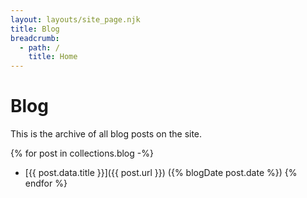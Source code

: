 ```yaml
---
layout: layouts/site_page.njk
title: Blog
breadcrumb:
  - path: /
    title: Home
---
```


# Blog

This is the archive of all blog posts on the site.

{% for post in collections.blog -%}
- [{{ post.data.title }}]({{ post.url }}) ({% blogDate post.date %})
{% endfor %}